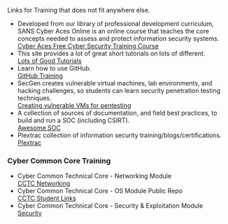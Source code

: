 Links for Training that does not fit anywhere else.  

* Developed from our library of professional development curriculum, SANS Cyber Aces Online is an online course that teaches the core concepts needed to assess and protect information security systems.  
[Cyber Aces Free Cyber Security Training Course](https://www.sans.org/cyberaces/)  
* This site provides a lot of great short tutorials on lots of different.  
[Lots of Good Tutorials](https://adamtheautomator.com/tutorials/)  
* Learn how to use GitHub.  
[GitHub Training](https://skills.github.com/)  
* SecGen creates vulnerable virtual machines, lab environments, and hacking challenges, so students can learn security penetration testing techniques.  
[Creating vulnerable VMs for pentesting](https://github.com/cliffe/SecGen)  
* A collection of sources of documentation, and field best practices, to build and run a SOC (including CSIRT).  
[Awesome SOC](https://github.com/cyb3rxp/awesome-soc)  
* Plextrac collection of information security training/blogs/certifications.    
[Plextrac](https://plextrac.com/wp-content/uploads/2022/05/Hacking-Resources.pdf)  

### Cyber Common Core Training  
* Cyber Common Technical Core - Networking Module  
[CCTC Networking](https://net.cybbh.io/public/networking/latest/index.html)  
* Cyber Common Technical Core - OS Module Public Repo  
[CCTC Student Links](https://os.cybbh.io/public/os/latest/index.html)  
* Cyber Common Technical Core - Security & Exploitation Module  
[Security](https://sec.cybbh.io/public/security/latest/index.html)  
